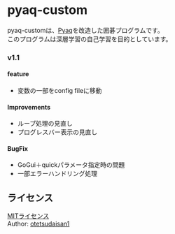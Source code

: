 # pyaq-custom

pyaq-customは、[Pyaq](https://github.com/ymgaq/Pyaq)を改造した囲碁プログラムです。  
このプログラムは深層学習の自己学習を目的としています。

### v1.1

#### feature

- 変数の一部をconfig fileに移動

#### Improvements

- ループ処理の見直し
- プログレスバー表示の見直し

#### BugFix

- GoGui＋quickパラメータ指定時の問題
- 一部エラーハンドリング処理

## ライセンス
[MITライセンス](https://github.com/Hidetomi/pyaq-custom/blob/master/LICENSE)  
Author: [otetsudaisan1](https://twitter.com/otetsudaisan1)  

